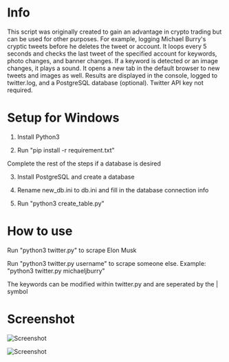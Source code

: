 # Info

This script was originally created to gain an advantage in crypto trading but can be used for other purposes. For example, logging Michael Burry's cryptic tweets before he deletes the tweet or account. It loops every 5 seconds and checks the last tweet of the specified account for keywords, photo changes, and banner changes. If a keyword is detected or an image changes, it plays a sound. It opens a new tab in the default browser to new tweets and images as well. Results are displayed in the console, logged to twitter.log, and a PostgreSQL database (optional). Twitter API key not required. 

# Setup for Windows

1. Install Python3

2. Run "pip install -r requirement.txt"

Complete the rest of the steps if a database is desired

3. Install PostgreSQL and create a database

4. Rename new_db.ini to db.ini and fill in the database connection info

5. Run "python3 create_table.py"

# How to use

Run "python3 twitter.py" to scrape Elon Musk

Run "python3 twitter.py username" to scrape someone else.
Example: "python3 twitter.py michaeljburry"

The keywords can be modified within twitter.py and are seperated by the | symbol

# Screenshot

![Screenshot](https://i.imgur.com/KvDBJRf.png)

![Screenshot](https://i.imgur.com/xohQNjC.png)